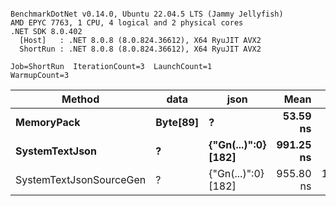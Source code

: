 ```

BenchmarkDotNet v0.14.0, Ubuntu 22.04.5 LTS (Jammy Jellyfish)
AMD EPYC 7763, 1 CPU, 4 logical and 2 physical cores
.NET SDK 8.0.402
  [Host]   : .NET 8.0.8 (8.0.824.36612), X64 RyuJIT AVX2
  ShortRun : .NET 8.0.8 (8.0.824.36612), X64 RyuJIT AVX2

Job=ShortRun  IterationCount=3  LaunchCount=1  
WarmupCount=3  

```
| Method                  | data     | json                | Mean      | Error      | StdDev   | Min       | Max       | Gen0   | Allocated |
|------------------------ |--------- |-------------------- |----------:|-----------:|---------:|----------:|----------:|-------:|----------:|
| **MemoryPack**              | **Byte[89]** | **?**                   |  **53.59 ns** |   **3.934 ns** | **0.216 ns** |  **53.37 ns** |  **53.80 ns** | **0.0012** |     **104 B** |
| **SystemTextJson**          | **?**        | **{&quot;Gn(...)&quot;:0} [182]** | **991.25 ns** |  **92.023 ns** | **5.044 ns** | **985.71 ns** | **995.58 ns** |      **-** |     **104 B** |
| SystemTextJsonSourceGen | ?        | {&quot;Gn(...)&quot;:0} [182] | 955.80 ns | 117.293 ns | 6.429 ns | 948.54 ns | 960.77 ns |      - |     104 B |
